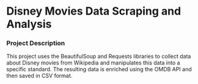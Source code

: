 # Disney Movies Data Scraping and Analysis

### Project Description
This project uses the BeautifulSoup and Requests libraries to collect data about Disney movies from Wikipedia and manipulates this data into a specific standard. The resulting data is enriched using the OMDB API and then saved in CSV format.

